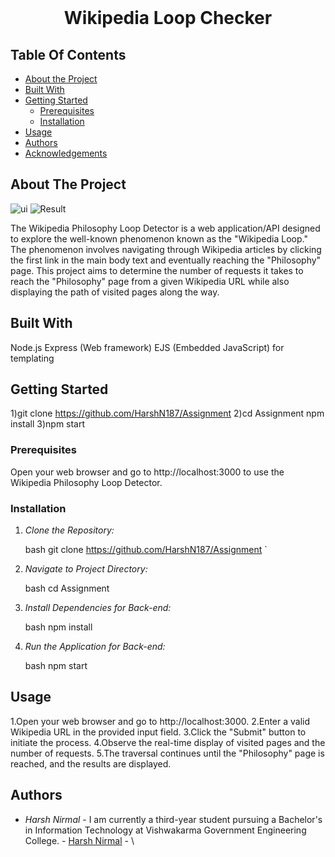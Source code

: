 <br/>
<p align="center">


  <h1 align="center">Wikipedia Loop Checker</h1>

</p>

## Table Of Contents

- [About the Project](#about-the-project)
- [Built With](#built-with)
- [Getting Started](#getting-started)
  - [Prerequisites](#prerequisites)
  - [Installation](#installation)
- [Usage](#usage)
- [Authors](#authors)
- [Acknowledgements](#acknowledgements)

## About The Project

![ui](./public/Screenshot_1.png)
![Result](./public/Screenshot_2.png)


The Wikipedia Philosophy Loop Detector is a web application/API designed to explore the well-known phenomenon known as the "Wikipedia Loop." The phenomenon involves navigating through Wikipedia articles by clicking the first link in the main body text and eventually reaching the "Philosophy" page. This project aims to determine the number of requests it takes to reach the "Philosophy" page from a given Wikipedia URL while also displaying the path of visited pages along the way.

## Built With

Node.js
Express (Web framework)
EJS (Embedded JavaScript) for templating

## Getting Started

1)git clone https://github.com/HarshN187/Assignment
2)cd Assignment
npm install
3)npm start

### Prerequisites

Open your web browser and go to http://localhost:3000 to use the Wikipedia Philosophy Loop Detector.

### Installation
1. *Clone the Repository:*

    bash
    git clone https://github.com/HarshN187/Assignment
    `

2. *Navigate to Project Directory:*

    bash
    cd Assignment
    

3. *Install Dependencies for Back-end:*

    bash
    npm install
    
    

4. *Run the Application for Back-end:*

    bash
    npm start
    
## Usage

1.Open your web browser and go to http://localhost:3000.
2.Enter a valid Wikipedia URL in the provided input field.
3.Click the "Submit" button to initiate the process.
4.Observe the real-time display of visited pages and the number of requests.
5.The traversal continues until the "Philosophy" page is reached, and the results are displayed.

## Authors

- *Harsh Nirmal* - I am currently a third-year student pursuing a Bachelor's in Information Technology at Vishwakarma Government Engineering College. - [Harsh Nirmal]() - \\
